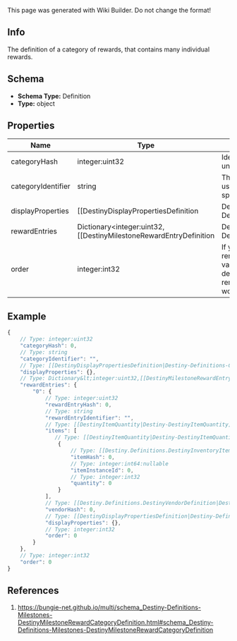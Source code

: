 <span class="wiki-builder">This page was generated with Wiki Builder. Do not change the format!</span>

## Info
The definition of a category of rewards, that contains many individual rewards.

## Schema
* **Schema Type:** Definition
* **Type:** object

## Properties
Name | Type | Description
---- | ---- | -----------
categoryHash | integer:uint32 | Identifies the reward category. Only guaranteed unique within this specific component!
categoryIdentifier | string | The string identifier for the category, if you want to use it for some end. Guaranteed unique within the specific component.
displayProperties | [[DestinyDisplayPropertiesDefinition|Destiny-Definitions-Common-DestinyDisplayPropertiesDefinition]]:Definition | Hopefully this is obvious by now.
rewardEntries | Dictionary&lt;integer:uint32,[[DestinyMilestoneRewardEntryDefinition|Destiny-Definitions-Milestones-DestinyMilestoneRewardEntryDefinition]]:Definition&gt; | If this milestone can provide rewards, this will define the sets of rewards that can be earned, the conditions under which they can be acquired, internal data that we'll use at runtime to determine whether you've already earned or redeemed this set of rewards, and the category that this reward should be placed under.
order | integer:int32 | If you want to use BNet's recommended order for rendering categories programmatically, use this value and compare it to other categories to determine the order in which they should be rendered. I don't feel great about putting this here, I won't lie.

## Example
```javascript
{
    // Type: integer:uint32
    "categoryHash": 0,
    // Type: string
    "categoryIdentifier": "",
    // Type: [[DestinyDisplayPropertiesDefinition|Destiny-Definitions-Common-DestinyDisplayPropertiesDefinition]]:Definition
    "displayProperties": {},
    // Type: Dictionary&lt;integer:uint32,[[DestinyMilestoneRewardEntryDefinition|Destiny-Definitions-Milestones-DestinyMilestoneRewardEntryDefinition]]:Definition&gt;
    "rewardEntries": {
        "0": {
            // Type: integer:uint32
            "rewardEntryHash": 0,
            // Type: string
            "rewardEntryIdentifier": "",
            // Type: [[DestinyItemQuantity|Destiny-DestinyItemQuantity]][]
            "items": [
               // Type: [[DestinyItemQuantity|Destiny-DestinyItemQuantity]]
                {
                    // Type: [[Destiny.Definitions.DestinyInventoryItemDefinition|Destiny-Definitions-DestinyInventoryItemDefinition]]:integer:uint32
                    "itemHash": 0,
                    // Type: integer:int64:nullable
                    "itemInstanceId": 0,
                    // Type: integer:int32
                    "quantity": 0
                }
            ],
            // Type: [[Destiny.Definitions.DestinyVendorDefinition|Destiny-Definitions-DestinyVendorDefinition]]:integer:uint32:nullable
            "vendorHash": 0,
            // Type: [[DestinyDisplayPropertiesDefinition|Destiny-Definitions-Common-DestinyDisplayPropertiesDefinition]]:Definition
            "displayProperties": {},
            // Type: integer:int32
            "order": 0
        }
    },
    // Type: integer:int32
    "order": 0
}

```

## References
1. https://bungie-net.github.io/multi/schema_Destiny-Definitions-Milestones-DestinyMilestoneRewardCategoryDefinition.html#schema_Destiny-Definitions-Milestones-DestinyMilestoneRewardCategoryDefinition

